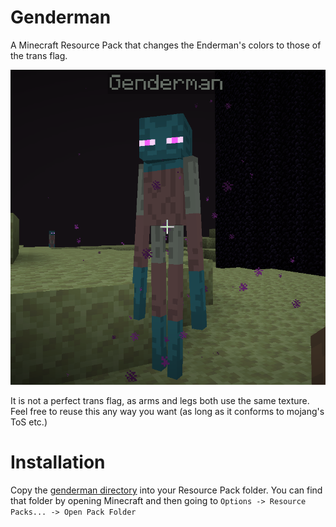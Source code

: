 # Genderman

A Minecraft Resource Pack that changes the Enderman's colors to those of the trans flag.

![](./genderman/pack.png)

It is not a perfect trans flag, as arms and legs both use the same texture. Feel free to reuse this any way you want (as long as it conforms to mojang's ToS etc.)

# Installation

Copy the [genderman directory](./genderman/) into your Resource Pack folder. You can find that folder by opening Minecraft and then going to `Options -> Resource Packs... -> Open Pack Folder`
